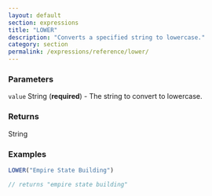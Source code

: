 ```yaml
---
layout: default
section: expressions
title: "LOWER"
description: "Converts a specified string to lowercase."
category: section
permalink: /expressions/reference/lower/
---
```


### Parameters

`value` String (__required__) - The string to convert to lowercase.

### Returns

String

### Examples

```js
LOWER("Empire State Building")

// returns "empire state building"
```